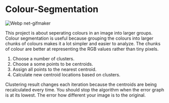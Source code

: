 # Colour-Segmentation
![Webp net-gifmaker](https://user-images.githubusercontent.com/84482670/136640509-c3555461-186d-4658-8af8-176aa6667b17.gif)

This project is about seperating colours in an image into larger groups.
Colour segmentation is useful because grouping the colours into larger chunks of colours makes it a lot simpler and easier to analyze. The chunks of colour are better at representing the RGB values rather than tiny pixels.
1. Choose a number of clusters.
2. Choose a some points to be centroids.
3. Assign all points to the nearest centroid.
4. Calculate new centroid locations based on clusters.

Clustering result changes each iteration because the centroids are being recalculated every time.
You should stop the algorithm when the error graph is at its lowest. The error how different your image is to the original.
